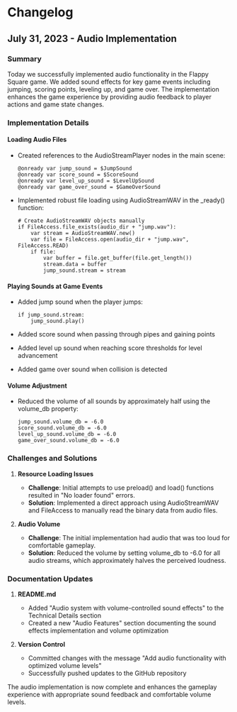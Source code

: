 # Changelog

## July 31, 2023 - Audio Implementation

### Summary
Today we successfully implemented audio functionality in the Flappy Square game. We added sound effects for key game events including jumping, scoring points, leveling up, and game over. The implementation enhances the game experience by providing audio feedback to player actions and game state changes.

### Implementation Details

#### Loading Audio Files
- Created references to the AudioStreamPlayer nodes in the main scene:
  ```gdscript
  @onready var jump_sound = $JumpSound
  @onready var score_sound = $ScoreSound
  @onready var level_up_sound = $LevelUpSound
  @onready var game_over_sound = $GameOverSound
  ```
  
- Implemented robust file loading using AudioStreamWAV in the _ready() function:
  ```gdscript
  # Create AudioStreamWAV objects manually
  if FileAccess.file_exists(audio_dir + "jump.wav"):
      var stream = AudioStreamWAV.new()
      var file = FileAccess.open(audio_dir + "jump.wav", FileAccess.READ)
      if file:
          var buffer = file.get_buffer(file.get_length())
          stream.data = buffer
          jump_sound.stream = stream
  ```

#### Playing Sounds at Game Events
- Added jump sound when the player jumps:
  ```gdscript
  if jump_sound.stream:
      jump_sound.play()
  ```
  
- Added score sound when passing through pipes and gaining points
- Added level up sound when reaching score thresholds for level advancement
- Added game over sound when collision is detected

#### Volume Adjustment
- Reduced the volume of all sounds by approximately half using the volume_db property:
  ```gdscript
  jump_sound.volume_db = -6.0
  score_sound.volume_db = -6.0
  level_up_sound.volume_db = -6.0
  game_over_sound.volume_db = -6.0
  ```

### Challenges and Solutions

1. **Resource Loading Issues**
   - **Challenge**: Initial attempts to use preload() and load() functions resulted in "No loader found" errors.
   - **Solution**: Implemented a direct approach using AudioStreamWAV and FileAccess to manually read the binary data from audio files.

2. **Audio Volume**
   - **Challenge**: The initial implementation had audio that was too loud for comfortable gameplay.
   - **Solution**: Reduced the volume by setting volume_db to -6.0 for all audio streams, which approximately halves the perceived loudness.

### Documentation Updates

1. **README.md**
   - Added "Audio system with volume-controlled sound effects" to the Technical Details section
   - Created a new "Audio Features" section documenting the sound effects implementation and volume optimization

2. **Version Control**
   - Committed changes with the message "Add audio functionality with optimized volume levels"
   - Successfully pushed updates to the GitHub repository

The audio implementation is now complete and enhances the gameplay experience with appropriate sound feedback and comfortable volume levels.

